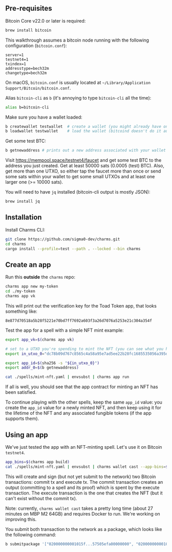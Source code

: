 ## Pre-requisites

Bitcoin Core v22.0 or later is required:

```sh
brew install bitcoin
```

This walkthrough assumes a bitcoin node running with the following configuration (`bitcoin.conf`):

```
server=1
testnet4=1
txindex=1
addresstype=bech32m
changetype=bech32m
```

On macOS, `bitcoin.conf` is usually located at `~/Library/Application Support/Bitcoin/bitcoin.conf`.

Alias `bitcoin-cli` as `b` (it's annoying to type `bitcoin-cli` all the time):

```sh
alias b=bitcoin-cli
```

Make sure you have a wallet loaded:

```sh
b createwallet testwallet  # create a wallet (you might already have one)
b loadwallet testwallet    # load the wallet (bitcoind doesn't do it automatically when it starts)
```

Get some test BTC:

```sh
b getnewaddress # prints out a new address associated with your wallet
```

Visit https://mempool.space/testnet4/faucet and get some test BTC to the address you just created. Get at least 50000
sats (0.0005 (test) BTC). Also, get more than one UTXO, so either tap the faucet more than once or send some sats within
your wallet to get some small UTXOs and at least one larger one (>= 10000 sats).

You will need to have `jq` installed (bitcoin-cli output is mostly JSON):

```sh
brew install jq
```

## Installation

Install Charms CLI:

```sh
git clone https://github.com/sigma0-dev/charms.git
cd charms
cargo install --profile=test --path . --locked --bin charms
```

## Create an app

Run this **outside** the `charms` repo:

```sh
charms app new my-token
cd ./my-token
charms app vk
```

This will print out the verification key for the Toad Token app, that looks something like:

```
8e877d70518a5b28f5221e70bd7ff7692a603f3a26d7076a5253e21c304a354f
```

Test the app for a spell with a simple NFT mint example:

```sh
export app_vk=$(charms app vk)

# set to a UTXO you're spending to mint the NFT (you can see what you have by `b listunspent`)
export in_utxo_0="dc78b09d767c8565c4a58a95e7ad5ee22b28fc1685535056a395dc94929cdd5f:1"

export app_id=$(sha256 -s "${in_utxo_0}")
export addr_0=$(b getnewaddress)

cat ./spells/mint-nft.yaml | envsubst | charms app run
```

If all is well, you should see that the app contract for minting an NFT has been satisfied.

To continue playing with the other spells, keep the same `app_id` value: you create the `app_id` value for a newly
minted NFT, and then keep using it for the lifetime of the NFT and any associated fungible tokens (if the app supports
them).

## Using an app

We've just tested the app with an NFT-minting spell. Let's use it on Bitcoin `testnet4`.

```sh
app_bins=$(charms app build)
cat ./spells/mint-nft.yaml | envsubst | charms wallet cast --app-bins=${app_bins} --funding-utxo-id=${funding_utxo_id}
```

This will create and sign (but not yet submit to the network) two Bitcoin transactions: commit tx and execute tx. The
commit transaction creates an output (committing to a spell and its proof) which is spent by the execute transaction.
The execute transaction is the one that creates the NFT (but it can't exist without the commit tx).

Note: currently, `charms wallet cast` takes a pretty long time (about 27 minutes on MBP M2 64GB) and requires Docker to
run. We're working on improving this.

You submit both transaction to the network as a package, which looks like the following command:

```sh
b submitpackage '["020000000001015f...57505efa00000000", "020000000001025f...e14c656300000000"]'
```
